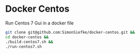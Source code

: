# Docker Centos

Run Centos 7 Gui in a docker file

```sh
git clone git@github.com:SimonSiefke/docker-centos.git &&
cd docker-centos &&
./build-centos7.sh &&
./run-centos7.sh
```

